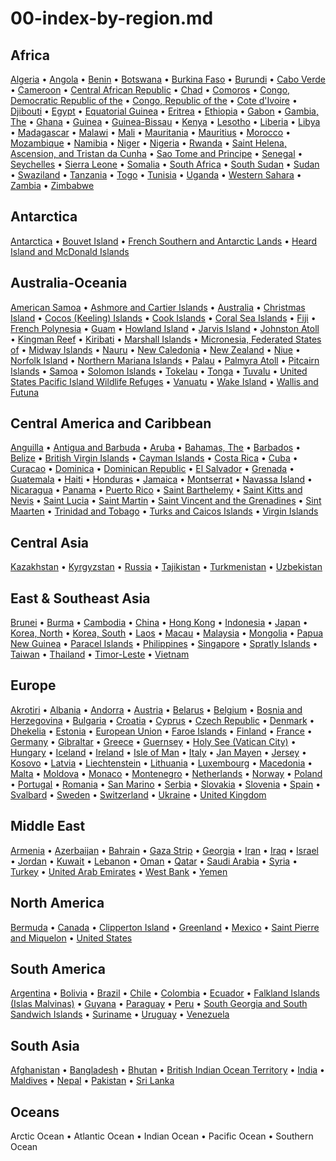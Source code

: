 
# 00-index-by-region.md

## Africa

[Algeria](ag.png) &bull; [Angola](ao.png) &bull; [Benin](bn.png) &bull; [Botswana](bc.png) &bull; [Burkina Faso](uv.png) &bull; [Burundi](by.png) &bull; [Cabo Verde](cv.png) &bull; [Cameroon](cm.png) &bull; [Central African Republic](ct.png) &bull; [Chad](cd.png) &bull; [Comoros](cn.png) &bull; [Congo, Democratic Republic of the](cg.png) &bull; [Congo, Republic of the](cf.png) &bull; [Cote d'Ivoire](iv.png) &bull; [Djibouti](dj.png) &bull; [Egypt](eg.png) &bull; [Equatorial Guinea](ek.png) &bull; [Eritrea](er.png) &bull; [Ethiopia](et.png) &bull; [Gabon](gb.png) &bull; [Gambia, The](ga.png) &bull; [Ghana](gh.png) &bull; [Guinea](gv.png) &bull; [Guinea-Bissau](pu.png) &bull; [Kenya](ke.png) &bull; [Lesotho](lt.png) &bull; [Liberia](li.png) &bull; [Libya](ly.png) &bull; [Madagascar](ma.png) &bull; [Malawi](mi.png) &bull; [Mali](ml.png) &bull; [Mauritania](mr.png) &bull; [Mauritius](mp.png) &bull; [Morocco](mo.png) &bull; [Mozambique](mz.png) &bull; [Namibia](wa.png) &bull; [Niger](ng.png) &bull; [Nigeria](ni.png) &bull; [Rwanda](rw.png) &bull; [Saint Helena, Ascension, and Tristan da Cunha](sh.png) &bull; [Sao Tome and Principe](tp.png) &bull; [Senegal](sg.png) &bull; [Seychelles](se.png) &bull; [Sierra Leone](sl.png) &bull; [Somalia](so.png) &bull; [South Africa](sf.png) &bull; [South Sudan](od.png) &bull; [Sudan](su.png) &bull; [Swaziland](wz.png) &bull; [Tanzania](tz.png) &bull; [Togo](to.png) &bull; [Tunisia](ts.png) &bull; [Uganda](ug.png) &bull; [Western Sahara](wi.png) &bull; [Zambia](za.png) &bull; [Zimbabwe](zi.png)

## Antarctica

[Antarctica](ay.png) &bull; [Bouvet Island](bv.png) &bull; [French Southern and Antarctic Lands](fs.png) &bull; [Heard Island and McDonald Islands](hm.png)

## Australia-Oceania

[American Samoa](aq.png) &bull; [Ashmore and Cartier Islands](at.png) &bull; [Australia](as.png) &bull; [Christmas Island](kt.png) &bull; [Cocos (Keeling) Islands](ck.png) &bull; [Cook Islands](cw.png) &bull; [Coral Sea Islands](cr.png) &bull; [Fiji](fj.png) &bull; [French Polynesia](fp.png) &bull; [Guam](gq.png) &bull; [Howland Island](hq.png) &bull; [Jarvis Island](dq.png) &bull; [Johnston Atoll](jq.png) &bull; [Kingman Reef](kq.png) &bull; [Kiribati](kr.png) &bull; [Marshall Islands](rm.png) &bull; [Micronesia, Federated States of](fm.png) &bull; [Midway Islands](mq.png) &bull; [Nauru](nr.png) &bull; [New Caledonia](nc.png) &bull; [New Zealand](nz.png) &bull; [Niue](ne.png) &bull; [Norfolk Island](nf.png) &bull; [Northern Mariana Islands](cq.png) &bull; [Palau](ps.png) &bull; [Palmyra Atoll](lq.png) &bull; [Pitcairn Islands](pc.png) &bull; [Samoa](ws.png) &bull; [Solomon Islands](bp.png) &bull; [Tokelau](tl.png) &bull; [Tonga](tn.png) &bull; [Tuvalu](tv.png) &bull; [United States Pacific Island Wildlife Refuges](um.png) &bull; [Vanuatu](nh.png) &bull; [Wake Island](wq.png) &bull; [Wallis and Futuna](wf.png)

## Central America and Caribbean

[Anguilla](av.png) &bull; [Antigua and Barbuda](ac.png) &bull; [Aruba](aa.png) &bull; [Bahamas, The](bf.png) &bull; [Barbados](bb.png) &bull; [Belize](bh.png) &bull; [British Virgin Islands](vi.png) &bull; [Cayman Islands](cj.png) &bull; [Costa Rica](cs.png) &bull; [Cuba](cu.png) &bull; [Curacao](cc.png) &bull; [Dominica](do.png) &bull; [Dominican Republic](dr.png) &bull; [El Salvador](es.png) &bull; [Grenada](gj.png) &bull; [Guatemala](gt.png) &bull; [Haiti](ha.png) &bull; [Honduras](ho.png) &bull; [Jamaica](jm.png) &bull; [Montserrat](mh.png) &bull; [Navassa Island](bq.png) &bull; [Nicaragua](nu.png) &bull; [Panama](pm.png) &bull; [Puerto Rico](rq.png) &bull; [Saint Barthelemy](tb.png) &bull; [Saint Kitts and Nevis](sc.png) &bull; [Saint Lucia](st.png) &bull; [Saint Martin](rn.png) &bull; [Saint Vincent and the Grenadines](vc.png) &bull; [Sint Maarten](sk.png) &bull; [Trinidad and Tobago](td.png) &bull; [Turks and Caicos Islands](tk.png) &bull; [Virgin Islands](vq.png)

## Central Asia

[Kazakhstan](kz.png) &bull; [Kyrgyzstan](kg.png) &bull; [Russia](rs.png) &bull; [Tajikistan](ti.png) &bull; [Turkmenistan](tx.png) &bull; [Uzbekistan](uz.png)

## East & Southeast Asia

[Brunei](bx.png) &bull; [Burma](bm.png) &bull; [Cambodia](cb.png) &bull; [China](ch.png) &bull; [Hong Kong](hk.png) &bull; [Indonesia](id.png) &bull; [Japan](ja.png) &bull; [Korea, North](kn.png) &bull; [Korea, South](ks.png) &bull; [Laos](la.png) &bull; [Macau](mc.png) &bull; [Malaysia](my.png) &bull; [Mongolia](mg.png) &bull; [Papua New Guinea](pp.png) &bull; [Paracel Islands](pf.png) &bull; [Philippines](rp.png) &bull; [Singapore](sn.png) &bull; [Spratly Islands](pg.png) &bull; [Taiwan](tw.png) &bull; [Thailand](th.png) &bull; [Timor-Leste](tt.png) &bull; [Vietnam](vm.png)

## Europe

[Akrotiri](ax.png) &bull; [Albania](al.png) &bull; [Andorra](an.png) &bull; [Austria](au.png) &bull; [Belarus](bo.png) &bull; [Belgium](be.png) &bull; [Bosnia and Herzegovina](bk.png) &bull; [Bulgaria](bu.png) &bull; [Croatia](hr.png) &bull; [Cyprus](cy.png) &bull; [Czech Republic](ez.png) &bull; [Denmark](da.png) &bull; [Dhekelia](dx.png) &bull; [Estonia](en.png) &bull; [European Union](ee.png) &bull; [Faroe Islands](fo.png) &bull; [Finland](fi.png) &bull; [France](fr.png) &bull; [Germany](gm.png) &bull; [Gibraltar](gi.png) &bull; [Greece](gr.png) &bull; [Guernsey](gk.png) &bull; [Holy See (Vatican City)](vt.png) &bull; [Hungary](hu.png) &bull; [Iceland](ic.png) &bull; [Ireland](ei.png) &bull; [Isle of Man](im.png) &bull; [Italy](it.png) &bull; [Jan Mayen](jn.png) &bull; [Jersey](je.png) &bull; [Kosovo](kv.png) &bull; [Latvia](lg.png) &bull; [Liechtenstein](ls.png) &bull; [Lithuania](lh.png) &bull; [Luxembourg](lu.png) &bull; [Macedonia](mk.png) &bull; [Malta](mt.png) &bull; [Moldova](md.png) &bull; [Monaco](mn.png) &bull; [Montenegro](mj.png) &bull; [Netherlands](nl.png) &bull; [Norway](no.png) &bull; [Poland](pl.png) &bull; [Portugal](po.png) &bull; [Romania](ro.png) &bull; [San Marino](sm.png) &bull; [Serbia](ri.png) &bull; [Slovakia](lo.png) &bull; [Slovenia](si.png) &bull; [Spain](sp.png) &bull; [Svalbard](sv.png) &bull; [Sweden](sw.png) &bull; [Switzerland](sz.png) &bull; [Ukraine](up.png) &bull; [United Kingdom](uk.png)

## Middle East

[Armenia](am.png) &bull; [Azerbaijan](aj.png) &bull; [Bahrain](ba.png) &bull; [Gaza Strip](gz.png) &bull; [Georgia](gg.png) &bull; [Iran](ir.png) &bull; [Iraq](iz.png) &bull; [Israel](is.png) &bull; [Jordan](jo.png) &bull; [Kuwait](ku.png) &bull; [Lebanon](le.png) &bull; [Oman](mu.png) &bull; [Qatar](qa.png) &bull; [Saudi Arabia](sa.png) &bull; [Syria](sy.png) &bull; [Turkey](tu.png) &bull; [United Arab Emirates](ae.png) &bull; [West Bank](we.png) &bull; [Yemen](ym.png)

## North America

[Bermuda](bd.png) &bull; [Canada](ca.png) &bull; [Clipperton Island](ip.png) &bull; [Greenland](gl.png) &bull; [Mexico](mx.png) &bull; [Saint Pierre and Miquelon](sb.png) &bull; [United States](us.png)

## South America

[Argentina](ar.png) &bull; [Bolivia](bl.png) &bull; [Brazil](br.png) &bull; [Chile](ci.png) &bull; [Colombia](co.png) &bull; [Ecuador](ec.png) &bull; [Falkland Islands (Islas Malvinas)](fk.png) &bull; [Guyana](gy.png) &bull; [Paraguay](pa.png) &bull; [Peru](pe.png) &bull; [South Georgia and South Sandwich Islands](sx.png) &bull; [Suriname](ns.png) &bull; [Uruguay](uy.png) &bull; [Venezuela](ve.png)

## South Asia

[Afghanistan](af.png) &bull; [Bangladesh](bg.png) &bull; [Bhutan](bt.png) &bull; [British Indian Ocean Territory](io.png) &bull; [India](in.png) &bull; [Maldives](mv.png) &bull; [Nepal](np.png) &bull; [Pakistan](pk.png) &bull; [Sri Lanka](ce.png)

## Oceans

Arctic Ocean &bull; Atlantic Ocean &bull; Indian Ocean &bull; Pacific Ocean &bull; Southern Ocean
